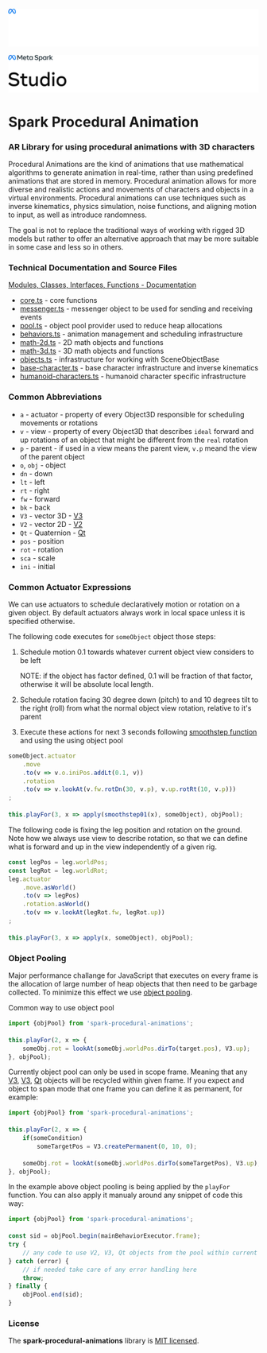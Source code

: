 ![Meta Spark Studio](https://github.com/facebookincubator/spark-ar-core-libs/raw/main/documentation_src/MetaSparkDark.png#gh-dark-mode-only)

![Meta Spark Studio](https://github.com/facebookincubator/spark-ar-core-libs/raw/main/documentation_src/MetaSparkLight.png#gh-light-mode-only)

# Spark Procedural Animation

### AR Library for using procedural animations with 3D characters

Procedural Animations are the kind of animations that use mathematical algorithms to generate animation in real-time, rather than using predefined animations that are stored in memory. Procedural animation allows for more diverse and realistic actions and movements of characters and objects in a virtual environments. Procedural animations can use techniques such as inverse kinematics, physics simulation, noise functions, and aligning motion to input, as well as introduce randomness.

The goal is not to replace the traditional ways of working with rigged 3D models but rather to offer an alternative approach that may be more suitable in some case and less so in others.

### Technical Documentation and Source Files

[Modules, Classes, Interfaces, Functions - Documentation](./docs/modules.md)

 * [core.ts](./src/spark.procedural-animations.core.ts) - core functions
 * [messenger.ts](./src/spark.procedural-animations.messenger.ts) - messenger object to be used for sending and receiving events
 * [pool.ts](./src/spark.procedural-animations.pool.ts) - object pool provider used to reduce heap allocations
 * [behaviors.ts](./src/spark.procedural-animations.behaviors.ts) - animation management and scheduling infrastructure
 * [math-2d.ts](./src/spark.procedural-animations.math-2d.ts) - 2D math objects and functions
 * [math-3d.ts](./src/spark.procedural-animations.math-3d.ts) - 3D math objects and functions
 * [objects.ts](./src/spark.procedural-animations.objects.ts) - infrastructure for working with SceneObjectBase
 * [base-character.ts](./src/spark.procedural-animations.base-character.ts) - base character infrastructure and inverse kinematics
 * [humanoid-characters.ts](./src/spark.procedural-animations.humanoid-characters.ts) - humanoid character specific infrastructure

### Common Abbreviations

 * `a` - actuator - property of every Object3D responsible for scheduling movements or rotations
 * `v` - view - property of every Object3D that describes `ideal` forward and up rotations of an object that might be different from the `real` rotation
 * `p` - parent - if used in a view means the parent view, `v.p` meand the view of the parent object
 * `o`, `obj` - object
 * `dn` - down
 * `lt` - left
 * `rt` - right
 * `fw` - forward
 * `bk` - back
 * `V3` - vector 3D - [V3](./docs/classes/V3.md)
 * `V2` - vector 2D - [V2](./docs/classes/V2.md)
 * `Qt` - Quaternion - [Qt](./docs/classes/Qt.md)
 * `pos` - position
 * `rot` - rotation
 * `sca` - scale
 * `ini` - initial

### Common Actuator Expressions

We can use actuators to schedule declaratively motion or rotation on a given object.
By default actuators always work in local space unless it is specified otherwise.

The following code executes for `someObject` object those steps:
 1. Schedule motion 0.1 towards whatever current object view considers to be left

    NOTE: if the object has factor defined, 0.1 will be fraction of that factor, otherwise it will be absolute local length.

 2. Schedule rotation facing 30 degree down (pitch) to and 10 degrees tilt to the right (roll) from what the normal object view rotation, relative to it's parent

 3. Execute these actions for next 3 seconds following [smoothstep function](https://en.wikipedia.org/wiki/Smoothstep) and using the using object pool


```ts
someObject.actuator
    .move
    .to(v => v.o.iniPos.addLt(0.1, v))
    .rotation
    .to(v => v.lookAt(v.fw.rotDn(30, v.p), v.up.rotRt(10, v.p)))
;

this.playFor(3, x => apply(smoothstep01(x), someObject), objPool);
```

The following code is fixing the leg position and rotation on the ground.
Note how we always use view to describe rotation, so that we can define what is forward and up in the view independently of a given rig.

```ts
const legPos = leg.worldPos;
const legRot = leg.worldRot;
leg.actuator
    .move.asWorld()
    .to(v => legPos)
    .rotation.asWorld()
    .to(v => v.lookAt(legRot.fw, legRot.up))
;

this.playFor(3, x => apply(x, someObject), objPool);
```

### Object Pooling

Major performance challange for JavaScript that executes on every frame is the allocation of large number of heap objects that then need to be garbage collected. To minimize this effect we use [object pooling](https://en.wikipedia.org/wiki/Object_pool_pattern).

Common way to use object pool

```ts
import {objPool} from 'spark-procedural-animations';

this.playFor(2, x => {
    someObj.rot = lookAt(someObj.worldPos.dirTo(target.pos), V3.up);
}, objPool);
```
Currently object pool can only be used in scope frame. Meaning that any [V3](./docs/classes/V2.md), [V3](./docs/classes/V3.md), [Qt](./docs/classes/Qt.md) objects will be recycled within given frame. If you expect and object to span mode that one frame you can define it as permanent, for example:
```ts
import {objPool} from 'spark-procedural-animations';

this.playFor(2, x => {
    if(someCondition)
        someTargetPos = V3.createPermanent(0, 10, 0);

    someObj.rot = lookAt(someObj.worldPos.dirTo(someTargetPos), V3.up);
}, objPool);
```
In the example above object pooling is being applied by the `playFor` function. You can also apply it manualy around any snippet of code this way:
```ts
import {objPool} from 'spark-procedural-animations';

const sid = objPool.begin(mainBehaviorExecutor.frame);
try {
    // any code to use V2, V3, Qt objects from the pool within current frame
} catch (error) {
    // if needed take care of any error handling here
    throw;
} finally {
    objPool.end(sid);
}
```



### License

The **spark-procedural-animations** library is [MIT licensed](./LICENSE).

